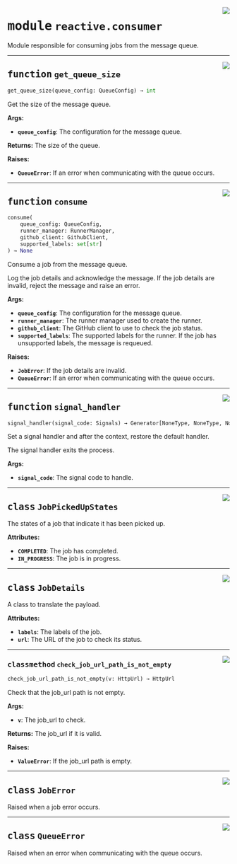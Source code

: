 <!-- markdownlint-disable -->

<a href="../../github-runner-manager/src/github_runner_manager/reactive/consumer.py#L0"><img align="right" style="float:right;" src="https://img.shields.io/badge/-source-cccccc?style=flat-square"></a>

# <kbd>module</kbd> `reactive.consumer`
Module responsible for consuming jobs from the message queue. 


---

<a href="../../github-runner-manager/src/github_runner_manager/reactive/consumer.py#L80"><img align="right" style="float:right;" src="https://img.shields.io/badge/-source-cccccc?style=flat-square"></a>

## <kbd>function</kbd> `get_queue_size`

```python
get_queue_size(queue_config: QueueConfig) → int
```

Get the size of the message queue. 



**Args:**
 
 - <b>`queue_config`</b>:  The configuration for the message queue. 



**Returns:**
 The size of the queue. 



**Raises:**
 
 - <b>`QueueError`</b>:  If an error when communicating with the queue occurs. 


---

<a href="../../github-runner-manager/src/github_runner_manager/reactive/consumer.py#L100"><img align="right" style="float:right;" src="https://img.shields.io/badge/-source-cccccc?style=flat-square"></a>

## <kbd>function</kbd> `consume`

```python
consume(
    queue_config: QueueConfig,
    runner_manager: RunnerManager,
    github_client: GithubClient,
    supported_labels: set[str]
) → None
```

Consume a job from the message queue. 

Log the job details and acknowledge the message. If the job details are invalid, reject the message and raise an error. 



**Args:**
 
 - <b>`queue_config`</b>:  The configuration for the message queue. 
 - <b>`runner_manager`</b>:  The runner manager used to create the runner. 
 - <b>`github_client`</b>:  The GitHub client to use to check the job status. 
 - <b>`supported_labels`</b>:  The supported labels for the runner. If the job has unsupported labels,  the message is requeued. 



**Raises:**
 
 - <b>`JobError`</b>:  If the job details are invalid. 
 - <b>`QueueError`</b>:  If an error when communicating with the queue occurs. 


---

<a href="../../reactive/consumer/signal_handler#L238"><img align="right" style="float:right;" src="https://img.shields.io/badge/-source-cccccc?style=flat-square"></a>

## <kbd>function</kbd> `signal_handler`

```python
signal_handler(signal_code: Signals) → Generator[NoneType, NoneType, NoneType]
```

Set a signal handler and after the context, restore the default handler. 

The signal handler exits the process. 



**Args:**
 
 - <b>`signal_code`</b>:  The signal code to handle. 


---

<a href="../../github-runner-manager/src/github_runner_manager/reactive/consumer.py#L30"><img align="right" style="float:right;" src="https://img.shields.io/badge/-source-cccccc?style=flat-square"></a>

## <kbd>class</kbd> `JobPickedUpStates`
The states of a job that indicate it has been picked up. 



**Attributes:**
 
 - <b>`COMPLETED`</b>:  The job has completed. 
 - <b>`IN_PROGRESS`</b>:  The job is in progress. 





---

<a href="../../github-runner-manager/src/github_runner_manager/reactive/consumer.py#L42"><img align="right" style="float:right;" src="https://img.shields.io/badge/-source-cccccc?style=flat-square"></a>

## <kbd>class</kbd> `JobDetails`
A class to translate the payload. 



**Attributes:**
 
 - <b>`labels`</b>:  The labels of the job. 
 - <b>`url`</b>:  The URL of the job to check its status. 




---

<a href="../../github-runner-manager/src/github_runner_manager/reactive/consumer.py#L53"><img align="right" style="float:right;" src="https://img.shields.io/badge/-source-cccccc?style=flat-square"></a>

### <kbd>classmethod</kbd> `check_job_url_path_is_not_empty`

```python
check_job_url_path_is_not_empty(v: HttpUrl) → HttpUrl
```

Check that the job_url path is not empty. 



**Args:**
 
 - <b>`v`</b>:  The job_url to check. 



**Returns:**
 The job_url if it is valid. 



**Raises:**
 
 - <b>`ValueError`</b>:  If the job_url path is empty. 


---

<a href="../../github-runner-manager/src/github_runner_manager/reactive/consumer.py#L72"><img align="right" style="float:right;" src="https://img.shields.io/badge/-source-cccccc?style=flat-square"></a>

## <kbd>class</kbd> `JobError`
Raised when a job error occurs. 





---

<a href="../../github-runner-manager/src/github_runner_manager/reactive/consumer.py#L76"><img align="right" style="float:right;" src="https://img.shields.io/badge/-source-cccccc?style=flat-square"></a>

## <kbd>class</kbd> `QueueError`
Raised when an error when communicating with the queue occurs. 





